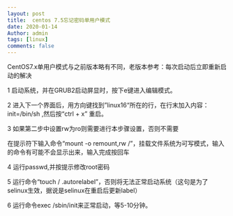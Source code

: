```yaml
---
layout: post
title:  centos 7.5忘记密码单用户模式
date: 2020-01-14
Author: admin
tags: [linux]
comments: false
---
```

CentOS7.x单用户模式与之前版本略有不同，老版本参考：每次启动后立即重新启动的解决



1 启动系统，并在GRUB2启动屏显时，按下e键进入编辑模式。



2 进入下一个界面后，用方向键找到”linux16“所在的行，在行末加入内容：init=/bin/sh ,然后按“ctrl + x” 重启。



3 如果第二步中设置rw为ro则需要进行本步骤设置，否则不需要

在提示符下输入命令“mount -o remount,rw /”，挂载文件系统为可写模式，输入的命令有可能不会显示出来，输入完成按回车



4 运行passwd,并按提示修改root密码

5 运行命令“touch / .autorelabel”，否则将无法正常启动系统（这句是为了selinux生效，据说是selinux在重启后更新label）

6 运行命令exec /sbin/init来正常启动，等5-10分钟。
